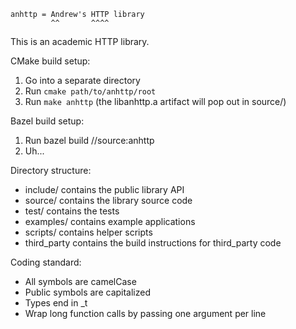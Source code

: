 ```
anhttp = Andrew's HTTP library
         ^^       ^^^^
```

This is an academic HTTP library.

CMake build setup:
1. Go into a separate directory
1. Run `cmake path/to/anhttp/root`
1. Run `make anhttp` (the libanhttp.a artifact will pop out in source/)

Bazel build setup:
1. Run bazel build //source:anhttp
1. Uh...

Directory structure:
- include/ contains the public library API
- source/ contains the library source code
- test/ contains the tests
- examples/ contains example applications
- scripts/ contains helper scripts
- third\_party contains the build instructions for third\_party code

Coding standard:
- All symbols are camelCase
- Public symbols are capitalized
- Types end in \_t
- Wrap long function calls by passing one argument per line
